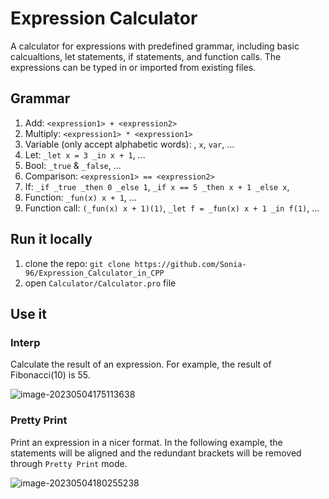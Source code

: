 # Expression Calculator

A calculator for expressions with predefined grammar, including basic calcualtions, let statements, if statements, and function calls. The expressions can be typed in or imported from existing files. 

## Grammar

1. Add: `<expression1> + <expression2>`
2. Multiply: `<expression1> * <expression1>`
3. Variable (only accept alphabetic words): , `x`, `var`, ...
4. Let: `_let x = 3 _in x + 1`, ...
5. Bool: `_true` & `_false`, ...
6. Comparison: `<expression1> == <expression2>`
7. If:  `_if _true _then 0 _else 1`, `_if x == 5 _then x + 1 _else x`,
8. Function: `_fun(x) x + 1`, ...
9. Function call: `(_fun(x) x + 1)(1)`, `_let f = _fun(x) x + 1 _in f(1)`, ...

## Run it locally

1. clone the repo: `git clone https://github.com/Sonia-96/Expression_Calculator_in_CPP`
2. open `Calculator/Calculator.pro` file

## Use it

### Interp

Calculate the result of an expression. For example, the result of Fibonacci(10) is 55.

![image-20230504175113638](../MSDScript/assets/image-20230504175113638.png)

### Pretty Print

Print an expression in a nicer format. In the following example, the statements will be aligned and the redundant brackets will be removed through `Pretty Print` mode.

![image-20230504180255238](../MSDScript/assets/image-20230504180255238.png)
